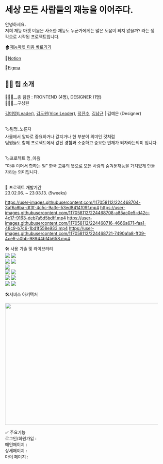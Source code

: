 <h1>세상 모든 사람들의 재능을 이어주다.</h1>
안녕하세요. <br/>
저희 재능 마켓 이음은 사소한 재능도 누군가에게는 많은 도움이 되지 않을까? 라는 생각으로 시작된 프로젝트입니다.<br/>

🏠[재능마켓 이음 바로가기](https://eum-interlink.vercel.app)

🔗[Notion](https://www.notion.so/e9e0f2e24c3041779bdbd281443bac6c)<br/>

📏[Figma](https://www.figma.com/file/G5EnLXaTUv9j8fX9FWMgXc/%EC%9D%B4%EC%9D%8C-%ED%94%84%EB%A1%9C%EC%A0%9D%ED%8A%B8?node-id=924%3A7927&t=roZnTCbnUnNA7EuH-1)

<h2>👨‍💻 팀 소개</h2>
🧑‍🤝‍🧑__총 팀원 : FRONTEND (4명), DESIGNER (1명) <br/>
🧑‍🤝‍🧑__구성원

[김미영(Leader)](https://github.com/km-young),
[김도원(Vice Leader)](https://github.com/KoreaMoney),
[정진수](https://github.com/Um-Junsik), [김남규](https://github.com/Kimnamgyu93)
| 김예은 (Designer)<br/><br/>

🏷️팀명\_노른자 <br/> 사물에서 알짜로 중요하거나 값지거나 한 부분이 의미인 것처럼
<br/>팀원들도 함께 프로젝트에서 값진 경험과 소중하고 중요한 인재가 되자라는의미
입니다.<br/><br/>

🏷️프로젝트 명\_이음<br/> "마주 이어서 합하는 일" 한국 고유의 뜻으로 모든 사람의
숨겨둔재능을 가치있게 만들자라는 의미입니다.<br/><br/>

📆 프로젝트 개발기간<br/> 23.02.06. ~ 23.03.13. (5weeks)<br/>


https://user-images.githubusercontent.com/117058112/224468704-3af6a8ba-df3f-4c5c-9a3e-53ed8414f09f.mp4
https://user-images.githubusercontent.com/117058112/224468708-a85ac0e5-d42c-4c17-9163-deb7a5d5bdff.mp4
https://user-images.githubusercontent.com/117058112/224468716-4666a671-faa1-48c9-b7c6-1bd1f558e933.mp4
https://user-images.githubusercontent.com/117058112/224468721-7490a1a8-ff09-4ce9-a0bb-98944bf4b658.mp4


🛠 사용 기술 및 라이브러리<br/>
<img src="https://img.shields.io/badge/Typescript-FFCA28?style=flat-square&logo=Typescript&logoColor=blue"/>
<img src="https://img.shields.io/badge/Recoil-blue?style=flat-square&logo=Recoil&logoColor=white"/><br/>
<img src="https://img.shields.io/badge/React-Query-blue?style=flat-square&logo=React-Query&logoColor=blue"/>
<img src="https://img.shields.io/badge/React-Quill-blue?style=flat-square&logo=ReactQuill&logoColor=blue"/><br/>
<img src="https://img.shields.io/badge/Styled-Components-red?style=flat-square&logo=Styled-Components&logoColor=white"/><br/>
<img src="https://img.shields.io/badge/React-blue?style=flat-square&logo=React&logoColor=white"/>
<img src="https://img.shields.io/badge/React-Router-blue?style=flat-square&logo=React-router&logoColor=white"/><br/>
<img src="https://img.shields.io/badge/Firebase-FFCA28?style=flat-square&logo=Firebase&logoColor=black"/>
<img src="https://img.shields.io/badge/Vercel-black?style=flat-square&logo=Vercel&logoColor=white"/><br/>
<img src="https://img.shields.io/badge/Lighthouse-red?style=flat-square&logo=LightHouse&logoColor=green"/>
<img src="https://img.shields.io/badge/Loadable-Components-red?style=flat-square&logo=Loadable-ComponentslogoColor=white"/>

🛠서비스 아키텍처

<img src="https://ifh.cc/g/Jjafzy.png" width="800" height="400"/>

✅ 주요기능<br/> 로그인/회원가입 :<br/> 메인페이지 :<br/> 상세페이지 :<br/> 마이
페이지 :<br/>
